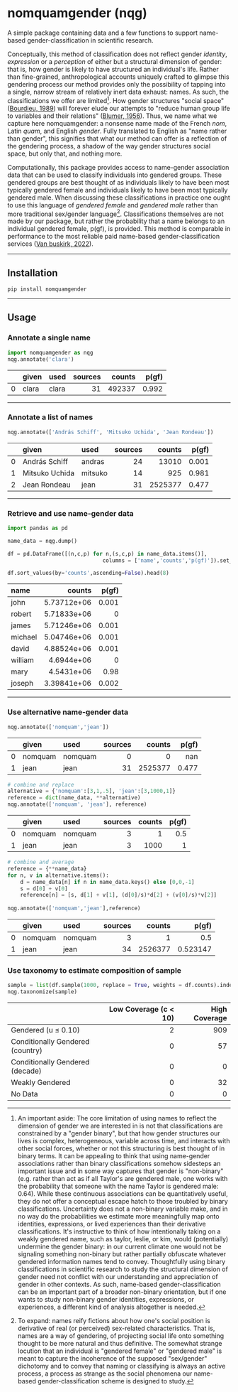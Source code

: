 # nomquamgender (nqg)

A simple package containing data and a few functions to support name-based gender-classification in scientific research.

Conceptually, this method of classification does not reflect gender _identity_, _expression_ or a _perception_ of either but a structural dimension of gender: that is, how gender is likely to have structured an individual's life. Rather than fine-grained, anthropological accounts uniquely crafted to glimpse this gendering process our method provides only the possibility of tapping into a single, narrow stream of relatively inert data exhaust: names. As such, the classifications we offer are limited[^1]. How gender structures "social space" ([Bourdieu, 1989](https://www.jstor.org/stable/202060?seq=1)) will forever elude our attempts to "reduce human group life to variables and their relations" ([Blumer, 1956](https://www.jstor.org/stable/2088418?seq=1)). Thus, we name what we capture here nomquamgender: a nonsense name made of the French _nom_, Latin _quam_, and English _gender_. Fully translated to English as "name rather than gender", this signifies that what our method can offer is a reflection of the gendering process, a shadow of the way gender structures social space, but only that, and nothing more.

Computationally, this package provides access to name-gender association data that can be used to classify individuals into gendered groups. These gendered groups are best thought of as individuals likely to have been most typically gendered female and individuals likely to have been most typically gendered male. When discussing these classifications in practice one ought to use this language of _gendered female_ and _gendered male_ rather than more traditional sex/gender language[^2]. Classifications themselves are not made by our package, but rather the probability that a name belongs to an individual gendered female, p(gf), is provided. This method is comparable in performance to the most reliable paid name-based gender-classification services ([Van buskirk, 2022](https://larremorelab.github.io/publications/)).

---

## Installation

```
pip install nomquamgender
```

---

## Usage

### Annotate a single name

```python
import nomquamgender as nqg
nqg.annotate('clara')
```

|    | given   | used   |   sources |   counts |   p(gf) |
|---:|:--------|:-------|----------:|---------:|--------:|
|  0 | clara   | clara  |        31 |   492337 |   0.992 |
---

### Annotate a list of names

```python
nqg.annotate(['András Schiff', 'Mitsuko Uchida', 'Jean Rondeau'])
```

|    | given          | used    |   sources |   counts |   p(gf) |
|---:|:---------------|:--------|----------:|---------:|--------:|
|  0 | András Schiff  | andras  |        24 |    13010 |   0.001 |
|  1 | Mitsuko Uchida | mitsuko |        14 |      925 |   0.981 |
|  2 | Jean Rondeau   | jean    |        31 |  2525377 |   0.477 |
---

### Retrieve and use name-gender data

```python
import pandas as pd

name_data = nqg.dump()

df = pd.DataFrame([(n,c,p) for n,(s,c,p) in name_data.items()],
                              columns = ['name','counts','p(gf)']).set_index('name')

df.sort_values(by='counts',ascending=False).head(8)
```

| name    |      counts |   p(gf) |
|:--------|------------:|--------:|
| john    | 5.73712e+06 |   0.001 |
| robert  | 5.71833e+06 |   0     |
| james   | 5.71246e+06 |   0.001 |
| michael | 5.04746e+06 |   0.001 |
| david   | 4.88524e+06 |   0.001 |
| william | 4.6944e+06  |   0     |
| mary    | 4.5431e+06  |   0.98  |
| joseph  | 3.39841e+06 |   0.002 |
---

### Use alternative name-gender data

```python
nqg.annotate(['nomquam','jean'])
```

|    | given   | used    |   sources |   counts |   p(gf) |
|---:|:--------|:--------|----------:|---------:|--------:|
|  0 | nomquam | nomquam |         0 |        0 | nan     |
|  1 | jean    | jean    |        31 |  2525377 |   0.477 |

```python
# combine and replace
alternative = {'nomquam':[3,1,.5], 'jean':[3,1000,1]}
reference = dict(name_data, **alternative)
nqg.annotate(['nomquam', 'jean'], reference)
```

|    | given   | used    |   sources |   counts |   p(gf) |
|---:|:--------|:--------|----------:|---------:|--------:|
|  0 | nomquam | nomquam |         3 |        1 |     0.5 |
|  1 | jean    | jean    |         3 |     1000 |     1   |

```python
# combine and average
reference = {**name_data}
for n, v in alternative.items():
    d = name_data[n] if n in name_data.keys() else [0,0,-1]
    s = d[0] + v[0]
    reference[n] = [s, d[1] + v[1], (d[0]/s)*d[2] + (v[0]/s)*v[2]]
    
nqg.annotate(['nomquam','jean'],reference)
```

|    | given   | used    |   sources |   counts |    p(gf) |
|---:|:--------|:--------|----------:|---------:|---------:|
|  0 | nomquam | nomquam |         3 |        1 | 0.5      |
|  1 | jean    | jean    |        34 |  2526377 | 0.523147 |

### Use taxonomy to estimate composition of sample

```python
sample = list(df.sample(1000, replace = True, weights = df.counts).index)
nqg.taxonomize(sample)
```

|                                  |   Low Coverage (c < 10) |   High Coverage |
|:---------------------------------|------------------------:|----------------:|
| Gendered (u ≤ 0.10)              |                       2 |             909 |
| Conditionally Gendered (country) |                       0 |              57 |
| Conditionally Gendered (decade)  |                       0 |               0 |
| Weakly Gendered                  |                       0 |              32 |
| No Data                          |                       0 |               0 |

[^1]: An important aside: The core limitation of using names to reflect the dimension of gender we are interested in is not that classifications are constrained by a "gender binary", but that how gender structures our lives is complex, heterogeneous, variable across time, and interacts with other social forces, whether or not this structuring is best thought of in binary terms. It can be appealing to think that using name-gender associations rather than binary classifications somehow sidesteps an important issue and in some way captures that gender is "non-binary" (e.g. rather than act as if all Taylor's are gendered male, one works with the probability that someone with the name Taylor is gendered male: 0.64). While these continuous associations can be quantitatively useful, they do not offer a conceptual escape hatch to those troubled by binary classifications. Uncertainty does not a non-binary variable make, and in no way do the probabilities we estimate more meaningfully map onto identities, expressions, or lived experiences than their derivative classifications. It's instructive to think of how intentionally taking on a weakly gendered name, such as taylor, leslie, or kim, would (potentially) undermine the gender binary: in our current climate one would not be signaling something non-binary but rather partially obfuscate whatever gendered information names tend to convey. Thoughtfully using binary classifications in scientific research to study the structural dimension of gender need not conflict with our understanding and appreciation of gender in other contexts. As such, name-based gender-classification can be an important part of a broader non-binary orientation, but if one wants to study non-binary gender identities, expressions, or experiences, a different kind of analysis altogether is needed.

[^2]: To expand: names reify fictions about how one's social position is derivative of real (or perceived) sex-related characteristics. That is, names are a way of gendering, of projecting social life onto something thought to be more natural and thus definitive. The somewhat strange locution that an individual is "gendered female" or "gendered male" is meant to capture the incoherence of the supposed "sex/gender" dichotomy and to convey that naming or classifying is always an active process, a process as strange as the social phenomena our name-based gender-classification scheme is designed to study.
